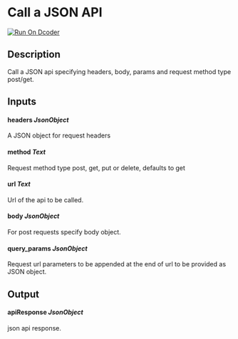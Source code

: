 # Call a JSON API
[![Run On Dcoder](https://static-content.dcoder.tech/dcoder-assets/run-on-dcoder.svg)](https://code.dcoder.tech/feed/project/604c8591872a0e2d901207c6)

## Description
Call a JSON api specifying headers, body, params and request method type post/get.

## Inputs
#### **headers**  *JsonObject*
A JSON object for request headers
#### **method**  *Text*
Request method type post, get, put or delete, defaults to get
#### **url**  *Text*
Url of the api to be called.
#### **body**  *JsonObject*
For post requests specify body object.
#### **query_params**  *JsonObject*
Request url parameters to be appended at the end of url to be provided as JSON object.

## Output
#### **apiResponse**  *JsonObject*
json api response.


